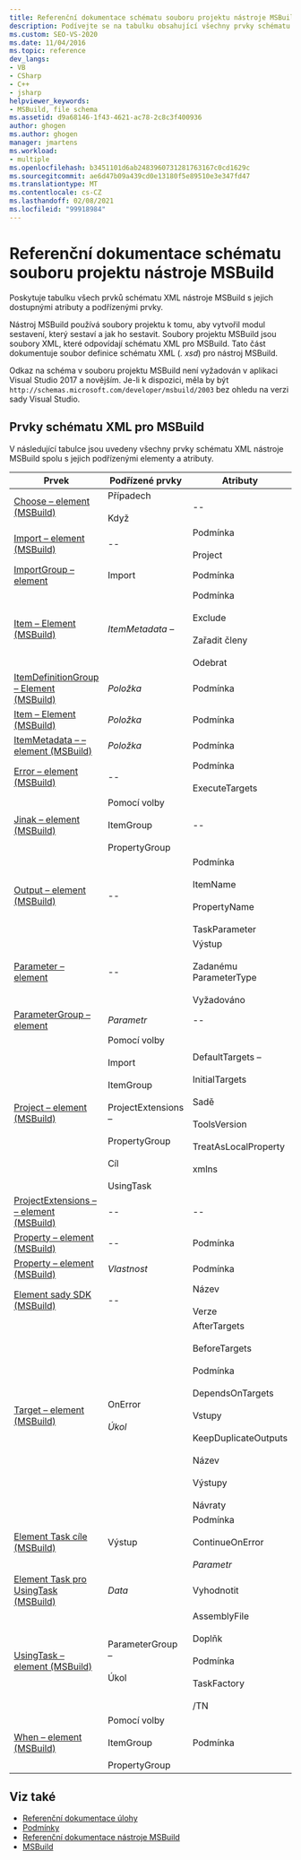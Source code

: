 ```yaml
---
title: Referenční dokumentace schématu souboru projektu nástroje MSBuild | Microsoft Docs
description: Podívejte se na tabulku obsahující všechny prvky schématu XML nástroje MSBuild s jejich dostupnými atributy a podřízenými prvky.
ms.custom: SEO-VS-2020
ms.date: 11/04/2016
ms.topic: reference
dev_langs:
- VB
- CSharp
- C++
- jsharp
helpviewer_keywords:
- MSBuild, file schema
ms.assetid: d9a68146-1f43-4621-ac78-2c8c3f400936
author: ghogen
ms.author: ghogen
manager: jmartens
ms.workload:
- multiple
ms.openlocfilehash: b3451101d6ab2483960731281763167c0cd1629c
ms.sourcegitcommit: ae6d47b09a439cd0e13180f5e89510e3e347fd47
ms.translationtype: MT
ms.contentlocale: cs-CZ
ms.lasthandoff: 02/08/2021
ms.locfileid: "99918984"
---
```

# <a name="msbuild-project-file-schema-reference"></a>Referenční dokumentace schématu souboru projektu nástroje MSBuild

Poskytuje tabulku všech prvků schématu XML nástroje MSBuild s jejich dostupnými atributy a podřízenými prvky.

 Nástroj MSBuild používá soubory projektu k tomu, aby vytvořil modul sestavení, který sestaví a jak ho sestavit. Soubory projektu MSBuild jsou soubory XML, které odpovídají schématu XML pro MSBuild. Tato část dokumentuje soubor definice schématu XML (*. xsd*) pro nástroj MSBuild.

Odkaz na schéma v souboru projektu MSBuild není vyžadován v aplikaci Visual Studio 2017 a novějším. Je-li k dispozici, měla by být ` http://schemas.microsoft.com/developer/msbuild/2003` bez ohledu na verzi sady Visual Studio.

## <a name="msbuild-xml-schema-elements"></a>Prvky schématu XML pro MSBuild

 V následující tabulce jsou uvedeny všechny prvky schématu XML nástroje MSBuild spolu s jejich podřízenými elementy a atributy.

|Prvek|Podřízené prvky|Atributy|
|-------------|--------------------|----------------|
|[Choose – element (MSBuild)](../msbuild/choose-element-msbuild.md)|Případech<br /><br /> Když|--|
|[Import – element (MSBuild)](../msbuild/import-element-msbuild.md)|--|Podmínka<br /><br /> Project|
|[ImportGroup – element](../msbuild/importgroup-element.md)|Import|Podmínka|
|[Item – Element (MSBuild)](../msbuild/item-element-msbuild.md)|*ItemMetadata –*|Podmínka<br /><br /> Exclude<br /><br /> Zařadit členy<br /><br /> Odebrat|
|[ItemDefinitionGroup – Element (MSBuild)](../msbuild/itemdefinitiongroup-element-msbuild.md)|*Položka*|Podmínka|
|[Item – Element (MSBuild)](../msbuild/itemgroup-element-msbuild.md)|*Položka*|Podmínka|
|[ItemMetadata – – element (MSBuild)](../msbuild/itemmetadata-element-msbuild.md)|*Položka*|Podmínka|
|[Error – element (MSBuild)](../msbuild/onerror-element-msbuild.md)|--|Podmínka<br /><br /> ExecuteTargets|
|[Jinak – element (MSBuild)](../msbuild/otherwise-element-msbuild.md)|Pomocí volby<br /><br /> ItemGroup<br /><br /> PropertyGroup|--|
|[Output – element (MSBuild)](../msbuild/output-element-msbuild.md)|--|Podmínka<br /><br /> ItemName<br /><br /> PropertyName<br /><br /> TaskParameter|
|[Parameter – element](../msbuild/parameter-element.md)|--|Výstup<br /><br /> Zadanému ParameterType<br /><br /> Vyžadováno|
|[ParameterGroup – element](../msbuild/parametergroup-element.md)|*Parametr*|--|
|[Project – element (MSBuild)](../msbuild/project-element-msbuild.md)|Pomocí volby<br /><br /> Import<br /><br /> ItemGroup<br /><br /> ProjectExtensions –<br /><br /> PropertyGroup<br /><br /> Cíl<br /><br /> UsingTask|DefaultTargets –<br /><br /> InitialTargets<br /><br /> Sadě<br /><br /> ToolsVersion<br /><br /> TreatAsLocalProperty<br /><br /> xmlns|
|[ProjectExtensions – – element (MSBuild)](../msbuild/projectextensions-element-msbuild.md)|--|--|
|[Property – element (MSBuild)](../msbuild/property-element-msbuild.md)|--|Podmínka|
|[Property – element (MSBuild)](../msbuild/propertygroup-element-msbuild.md)|*Vlastnost*|Podmínka|
|[Element sady SDK (MSBuild)](../msbuild/sdk-element-msbuild.md)|--|Název<br /><br /> Verze|
|[Target – element (MSBuild)](../msbuild/target-element-msbuild.md)|OnError<br /><br /> *Úkol*|AfterTargets<br /><br /> BeforeTargets<br /><br /> Podmínka<br /><br /> DependsOnTargets<br /><br /> Vstupy<br /><br /> KeepDuplicateOutputs<br /><br /> Název<br /><br /> Výstupy<br /><br /> Návraty|
|[Element Task cíle (MSBuild)](../msbuild/task-element-msbuild.md)|Výstup|Podmínka<br /><br /> ContinueOnError<br /><br /> *Parametr*|
|[Element Task pro UsingTask (MSBuild)](../msbuild/taskbody-element-msbuild.md)|*Data*|Vyhodnotit|
|[UsingTask – element (MSBuild)](../msbuild/usingtask-element-msbuild.md)|ParameterGroup –<br /><br /> Úkol|AssemblyFile<br /><br /> Doplňk<br /><br /> Podmínka<br /><br /> TaskFactory<br /><br /> /TN|
|[When – element (MSBuild)](../msbuild/when-element-msbuild.md)|Pomocí volby<br /><br /> ItemGroup<br /><br /> PropertyGroup|Podmínka|

## <a name="see-also"></a>Viz také

- [Referenční dokumentace úlohy](../msbuild/msbuild-task-reference.md)
- [Podmínky](../msbuild/msbuild-conditions.md)
- [Referenční dokumentace nástroje MSBuild](../msbuild/msbuild-reference.md)
- [MSBuild](../msbuild/msbuild.md)
